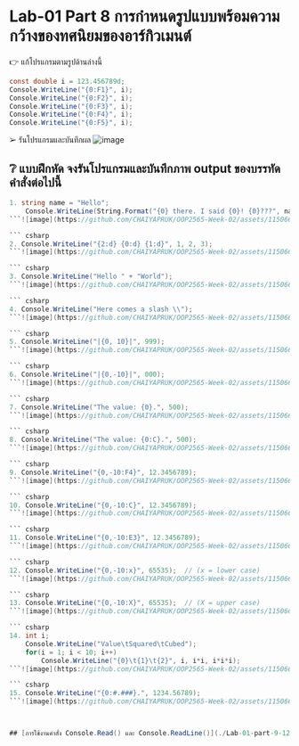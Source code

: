 # Lab-01  Part 8  การกำหนดรูปแบบพร้อมความกว้างของทศนิยมของอาร์กิวเมนต์

👉 แก้โปรแกรมตามรูปด้านล่างนี้
```csharp
const double i = 123.456789d;
Console.WriteLine("{0:F1}", i);
Console.WriteLine("{0:F2}", i);
Console.WriteLine("{0:F3}", i);
Console.WriteLine("{0:F4}", i);
Console.WriteLine("{0:F5}", i);
```
➢ รันโปรแกรมและบันทึกผล
![image](https://github.com/CHAIYAPRUK/OOP2565-Week-02/assets/115066395/f6ed9eaf-ec9f-4b44-ba1c-8c147d5212d9)


## ❔ แบบฝึกหัด จงรันโปรแกรมและบันทึกภาพ output ของบรรทัดคำสั่งต่อไปนี้

``` csharp
1. string name = "Hello";
    Console.WriteLine(String.Format("{0} there. I said {0}! {0}???", name));
```![image](https://github.com/CHAIYAPRUK/OOP2565-Week-02/assets/115066395/0836d232-c1f9-4bd7-9034-a9da7e6240bc)

``` csharp
2. Console.WriteLine("{2:d} {0:d} {1:d}", 1, 2, 3);
```![image](https://github.com/CHAIYAPRUK/OOP2565-Week-02/assets/115066395/b61dbda0-cf33-401e-abca-155681b355a5)

``` csharp
3. Console.WriteLine("Hello " + "World");
```![image](https://github.com/CHAIYAPRUK/OOP2565-Week-02/assets/115066395/1b24f3c6-bbcd-4bef-b058-0d3955147ee4)

``` csharp
4. Console.WriteLine("Here comes a slash \\");
```![image](https://github.com/CHAIYAPRUK/OOP2565-Week-02/assets/115066395/76af4c71-52bd-464d-952d-1713d8ce3221)

``` csharp
5. Console.WriteLine("|{0, 10}|", 999);
```![image](https://github.com/CHAIYAPRUK/OOP2565-Week-02/assets/115066395/62fb59b9-16ea-40e6-909d-3b95f8911dc1)

``` csharp
6. Console.WriteLine("|{0,-10}|", 000);
```![image](https://github.com/CHAIYAPRUK/OOP2565-Week-02/assets/115066395/fd02686e-faa2-42c0-99bb-a4aa31fddec6)

``` csharp
7. Console.WriteLine("The value: {0}.", 500);
```![image](https://github.com/CHAIYAPRUK/OOP2565-Week-02/assets/115066395/d7252d0b-001a-40f5-a7c4-b56a798ed1b1)

``` csharp
8. Console.WriteLine("The value: {0:C}.", 500);
```![image](https://github.com/CHAIYAPRUK/OOP2565-Week-02/assets/115066395/c92bf466-feb4-48dc-903a-a969ba4b14d1)

``` csharp
9. Console.WriteLine("{0,-10:F4}", 12.3456789);
```![image](https://github.com/CHAIYAPRUK/OOP2565-Week-02/assets/115066395/b7646732-4958-4a4c-9a4b-f6940ffbc23b)

``` csharp
10. Console.WriteLine("{0,-10:C}", 12.3456789);
```![image](https://github.com/CHAIYAPRUK/OOP2565-Week-02/assets/115066395/48a7c16c-4ce9-42db-afb7-1d1057d65371)

``` csharp
11. Console.WriteLine("{0,-10:E3}", 12.3456789);
```![image](https://github.com/CHAIYAPRUK/OOP2565-Week-02/assets/115066395/acee1496-b75d-44d1-af59-c458f1a2a5f0)

``` csharp
12. Console.WriteLine("{0,-10:x}", 65535);  // (x = lower case)
```![image](https://github.com/CHAIYAPRUK/OOP2565-Week-02/assets/115066395/a186f6e9-2c86-4458-a6a9-0836329a3825)

``` csharp
13. Console.WriteLine("{0,-10:X}", 65535);  // (X = upper case)
```![image](https://github.com/CHAIYAPRUK/OOP2565-Week-02/assets/115066395/95c73b74-8973-4c51-8b42-3a09c0b05d6c)

``` csharp
14. int i;
    Console.WriteLine("Value\tSquared\tCubed");
    for(i = 1; i < 10; i++)
        Console.WriteLine("{0}\t{1}\t{2}", i, i*i, i*i*i);
```![image](https://github.com/CHAIYAPRUK/OOP2565-Week-02/assets/115066395/516b8314-b2e8-4426-89d4-179f2fb2066a)

``` csharp
15. Console.WriteLine("{0:#.###}.", 1234.56789);
```![image](https://github.com/CHAIYAPRUK/OOP2565-Week-02/assets/115066395/c14ee086-568c-4fba-b43c-3e31c3318aae)



## [การใช้งานคำสั่ง Console.Read() และ Console.ReadLine()](./Lab-01-part-9-12.md)
